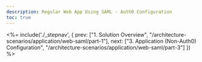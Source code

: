 ```yaml
---
description: Regular Web App Using SAML - Auth0 Configuration
toc: true
---
```



<%= include('./_stepnav', {
 prev: ["1. Solution Overview", "/architecture-scenarios/application/web-saml/part-1"],
 next: ["3. Application (Non-Auth0) Configuration", "/architecture-scenarios/application/web-saml/part-3"]
}) %>